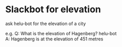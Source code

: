 # Slackbot for elevation

ask helu-bot for the elevation of a city

e.g.  Q: What is the elevation of Hagenberg? helu-bot  
      A: Hagenberg is at the elevation of 451 metres

